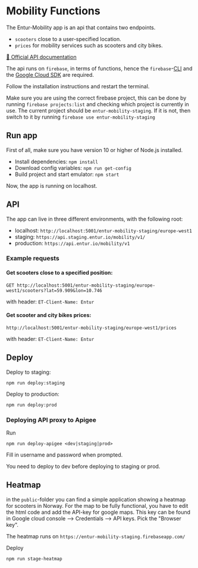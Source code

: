 # Mobility Functions

The Entur-Mobility app is an api that contains two endpoints.
* `scooters` close to a user-specified location.
* `prices` for mobility services such as scooters and city bikes.

[📒 Official API documentation](https://developer.entur.org/pages-mobility-docs-scooters)

The api runs on `firebase`, in terms of functions, hence the
`firebase`-[CLI](https://firebase.google.com/docs/cli) and the [Google Cloud SDK](https://cloud.google.com/sdk/) are required.

Follow the installation instructions and restart the terminal.

Make sure you are using the correct firebase project, this can be done by running `firebase projects:list` and checking which project is currently in use.
The current project should be `entur-mobility-staging`. If it is not, then switch to it by running `firebase use entur-mobility-staging`

## Run app

First of all, make sure you have version 10 or higher of Node.js installed.

* Install dependencies: `npm install`
* Download config variables: `npm run get-config`
* Build project and start emulator: `npm start`

Now, the app is running on localhost.

## API

The app can live in three different environments, with the following root:
* localhost: `http://localhost:5001/entur-mobility-staging/europe-west1`
* staging: `https://api.staging.entur.io/mobility/v1/`
* production: `https://api.entur.io/mobility/v1`


### Example requests
#### Get scooters close to a specified position:

```
GET http://localhost:5001/entur-mobility-staging/europe-west1/scooters?lat=59.909&lon=10.746
```
with header: `ET-Client-Name: Entur`

#### Get scooter and city bikes prices:
```
http://localhost:5001/entur-mobility-staging/europe-west1/prices
```
with header: `ET-Client-Name: Entur`

## Deploy
Deploy to staging:
```
npm run deploy:staging
```

Deploy to production:
```
npm run deploy:prod
```

### Deploying API proxy to Apigee

Run

```
npm run deploy-apigee <dev|staging|prod>
```

Fill in username and password when prompted.

You need to deploy to dev before deploying to staging or prod.

## Heatmap
in the `public`-folder you can find a simple application showing a heatmap for scooters in Norway.
For the map to be fully functional, you have to edit the html code and add the API-key for google maps.
This key can be found in Google cloud console --> Credentials --> API keys. Pick the "Browser key".

The heatmap runs on `https://entur-mobility-staging.firebaseapp.com/`

Deploy
```
npm run stage-heatmap
```
